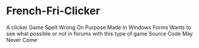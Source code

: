 # French-Fri-Clicker
A clicker Game Spelt Wrong On Purpose Made In Windows Forms Wants to see what possible or not in forums with this type of game
Source Code May Never Come
